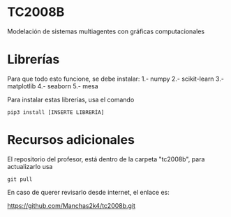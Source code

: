 # TC2008B
Modelación de sistemas multiagentes con gráficas computacionales 

# Librerías

Para que todo esto funcione, se debe instalar:
1.- numpy
2.- scikit-learn
3.- matplotlib
4.- seaborn
5.- mesa

Para instalar estas librerías, usa el comando

```
pip3 install [INSERTE LIBRERÍA]
```

# Recursos adicionales

El repositorio del profesor, está dentro de la carpeta "tc2008b", para actualizarlo usa

```
git pull
```

En caso de querer revisarlo desde internet, el enlace es:

https://github.com/Manchas2k4/tc2008b.git


